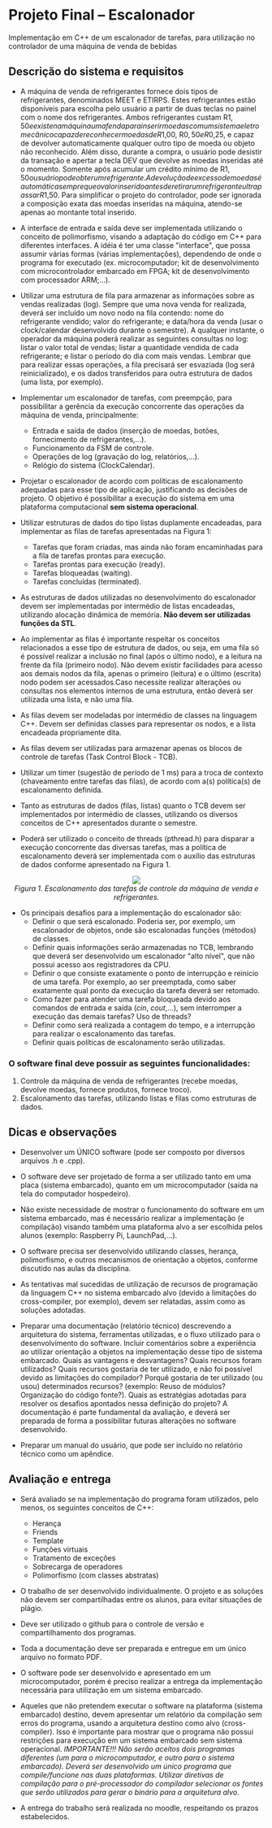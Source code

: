 # Projeto Final – Escalonador

Implementação em C++ de um escalonador de tarefas, para utilização no controlador de uma máquina de venda de bebidas

## Descrição do sistema e requisitos

* A máquina de venda de refrigerantes fornece dois tipos de refrigerantes, denominados MEET e ETIRPS. Estes refrigerantes estão disponíveis para escolha pelo usuário a partir de duas teclas no painel com o nome dos refrigerantes. Ambos refrigerantes custam R$1,50 e existe na máquina uma fenda para inserir moedas com um sistema eletromecânico capaz de reconhecer moedas de R$1,00, R$0,50 e R$0,25, e capaz de devolver automaticamente qualquer outro tipo de moeda ou objeto não reconhecido. Além disso, durante a compra, o usuário pode desistir da transação e apertar a tecla DEV que devolve as moedas inseridas até o momento. Somente após acumular um crédito mínimo de R$1,50 o usuário pode obter um refrigerante. A devolução de excesso de moedas é automática sempre que o valor inserido antes de retirar um refrigerante ultrapassar R$1,50. Para simplificar o projeto do controlador, pode ser ignorada a composição exata das moedas inseridas na máquina, atendo-se apenas ao montante total inserido.

* A interface de entrada e saída deve ser implementada utilizando o conceito de polimorfismo, visando a adaptação do código em C++ para diferentes interfaces. A idéia é ter uma classe "interface", que possa assumir várias formas (várias implementações), dependendo de onde o programa for executado (ex. microcomputador; kit de desenvolvimento com microcontrolador embarcado em FPGA; kit de desenvolvimento com processador ARM;...).

* Utilizar uma estrutura de fila para armazenar as informações sobre as vendas realizadas (log). Sempre que uma nova venda for realizada, deverá ser incluído um novo nodo na fila contendo: nome do refrigerante vendido; valor do refrigerante; e data/hora da venda (usar o clock/calendar desenvolvido durante o semestre). A qualquer instante, o operador da máquina poderá realizar as seguintes consultas no log: listar o valor total de vendas; listar a quantidade vendida de cada refrigerante; e listar o período do dia com mais vendas. Lembrar que para realizar essas operações, a fila precisará ser esvaziada (log será reinicializado), e os dados transferidos para outra estrutura de dados (uma lista, por exemplo).

* Implementar um escalonador de tarefas, com preempção, para possibilitar a gerência da execução concorrente das operações da máquina de venda, principalmente:
    * Entrada e saída de dados (inserção de moedas, botões, fornecimento de refrigerantes,...).
    * Funcionamento da FSM de controle.
    * Operações de log (gravação do log, relatórios,...).
    * Relógio do sistema (ClockCalendar).

* Projetar o escalonador de acordo com políticas de escalonamento adequadas para esse tipo de aplicação, justificando as decisões de projeto. O objetivo é possibilitar a execução do sistema em uma plataforma computacional **sem sistema operacional**.

* Utilizar estruturas de dados do tipo listas duplamente encadeadas, para implementar as filas de tarefas apresentadas na Figura 1:
    * Tarefas que foram criadas, mas ainda não foram encaminhadas para a fila de tarefas prontas para execução.
    * Tarefas prontas para execução (ready).
    * Tarefas bloqueadas (waiting).
    * Tarefas concluídas (terminated).

* As estruturas de dados utilizadas no desenvolvimento do escalonador devem ser implementadas por intermédio de listas encadeadas, utilizando alocação dinâmica de memória. **Não devem ser utilizadas funções da STL**.

* Ao implementar as filas é importante respeitar os conceitos relacionados a esse tipo de estrutura de dados, ou seja, em uma fila só é possível realizar a inclusão no final (após o último nodo), e a leitura na frente da fila (primeiro nodo). Não devem existir facilidades para acesso aos demais nodos da fila, apenas o primeiro (leitura) e o último (escrita) nodo podem ser acessados.Caso necessite realizar alterações ou consultas nos elementos internos de uma estrutura, então deverá ser utilizada uma lista, e não uma fila.

* As filas devem ser modeladas por intermédio de classes na linguagem C++. Devem ser definidas classes para representar os nodos, e a lista encadeada propriamente dita.

* As filas devem ser utilizadas para armazenar apenas os blocos de controle de tarefas (Task Control Block - TCB).

* Utilizar um timer (sugestão de período de 1 ms) para a troca de contexto (chaveamento entre tarefas das filas), de acordo com a(s) política(s) de escalonamento definida.

* Tanto as estruturas de dados (filas, listas) quanto o TCB devem ser implementados por intermédio de classes, utilizando os diversos conceitos de C++ apresentados durante o semestre.

* Poderá ser utilizado o conceito de threads (pthread.h) para disparar a execução concorrente das diversas tarefas, mas a política de escalonamento deverá ser implementada com o auxílio das estruturas de dados conforme apresentado na Figura 1.

<p align="center">
<img src="img/escalonamento_tarefas.png">
<br>
<em>Figura 1. Escalonamento das tarefas de controle da máquina de venda e refrigerantes.</em>
</p>

* Os principais desafios para a implementação do escalonador são:
    * Definir o que será escalonado. Poderia ser, por exemplo, um escalonador de objetos, onde são escalonadas funções (métodos) de classes.
    * Definir quais informações serão armazenadas no TCB, lembrando que deverá ser desenvolvido um escalonador "alto nível", que não possui acesso aos registradores da CPU.
    * Definir o que consiste exatamente o ponto de interrupção e reinício de uma tarefa. Por exemplo, ao ser preemptada, como saber exatamente qual ponto da execução da tarefa deverá ser retomado.
    * Como fazer para atender uma tarefa bloqueada devido aos comandos de entrada e saída (*cin*, *cout*,...), sem interromper a execução das demais tarefas? Uso de threads?
    * Definir como será realizada a contagem do tempo, e a interrupção para realizar o escalonamento das tarefas.
    * Definir quais políticas de escalonamento serão utilizadas.

### O software final deve possuir as seguintes funcionalidades:

1. Controle da máquina de venda de refrigerantes (recebe moedas, devolve moedas, fornece produtos, fornece troco).
2. Escalonamento das tarefas, utilizando listas e filas como estruturas de dados.

## Dicas e observações

* Desenvolver um ÚNICO software (pode ser composto por diversos arquivos .h e .cpp).

* O software deve ser projetado de forma a ser utilizado tanto em uma placa (sistema embarcado), quanto em um microcomputador (saída na tela do computador hospedeiro).

* Não existe necessidade de mostrar o funcionamento do software em um sistema embarcado, mas é necessário realizar a implementação (e compilação) visando também uma plataforma alvo a ser escolhida pelos alunos (exemplo: Raspberry Pi, LaunchPad,...).

* O software precisa ser desenvolvido utilizando classes, herança, polimorfismo, e outros mecanismos de orientação a objetos, conforme discutido nas aulas da disciplina.

* As tentativas mal sucedidas de utilização de recursos de programação da linguagem C++ no sistema embarcado alvo (devido a limitações do cross-compiler, por exemplo), devem ser relatadas, assim como as soluções adotadas.

* Preparar uma documentação (relatório técnico) descrevendo a arquitetura do sistema, ferramentas utilizadas, e o fluxo utilizado para o desenvolvimento do software. Incluir comentários sobre a experiência ao utilizar orientação a objetos na implementação desse tipo de sistema embarcado. Quais as vantagens e desvantagens? Quais recursos foram utilizados? Quais recursos gostaria de ter utilizado, e não foi possível devido as limitações do compilador? Porquê gostaria de ter utilizado (ou usou) determinados recursos? (exemplo: Reuso de módulos? Organização do código fonte?). Quais as estratégias adotadas para resolver os desafios apontados nessa definição do projeto?  A documentação é parte fundamental da avaliação, e deverá ser preparada de forma a possibilitar futuras alterações no software desenvolvido.

* Preparar um manual do usuário, que pode ser incluído no relatório técnico como um apêndice.

## Avaliação e entrega

* Será avaliado se na implementação do programa foram utilizados, pelo menos, os seguintes conceitos de C++:
    * Herança
    * Friends
    * Template
    * Funções virtuais
    * Tratamento de exceções
    * Sobrecarga de operadores
    * Polimorfismo (com classes abstratas)

* O trabalho de ser desenvolvido individualmente. O projeto e as soluções não devem ser compartilhadas entre os alunos, para evitar situações de plágio.

* Deve ser utilizado o github para o controle de versão e compartilhamento dos programas.

* Toda a documentação deve ser preparada e entregue em um único arquivo no formato PDF.

* O software pode ser desenvolvido e apresentado em um microcomputador, porém é preciso realizar a entrega da implementação necessária para utilização em um sistema embarcado.

* Aqueles que não pretendem executar o software na plataforma (sistema embarcado) destino, devem apresentar um relatório da compilação sem erros do programa, usando a arquitetura destino como alvo (cross-compiler). Isso é importante para mostrar que o programa não possui restrições para execução em um sistema embarcado sem sistema operacional. *IMPORTANTE!!! Não serão aceitos dois programas diferentes (um para o microcomputador, e outro para o sistema embarcado). Deverá ser desenvolvido um único programa que compile/funcione nas duas plataformas. Utilizar diretivas de compilação para o pré-processador do compilador selecionar os fontes que serão utilizados para gerar o binário para a arquitetura alvo*.

* A entrega do trabalho será realizada no moodle, respeitando os prazos estabelecidos.
